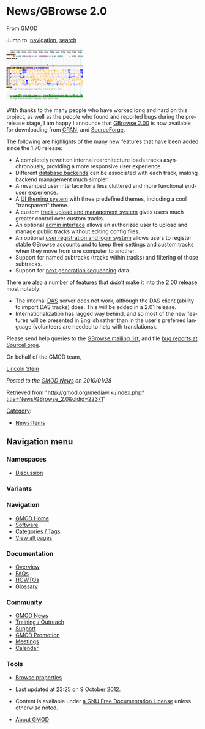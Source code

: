 <div id="mw-page-base" class="noprint">

</div>

<div id="mw-head-base" class="noprint">

</div>

<div id="content" class="mw-body" role="main">

<span id="top"></span>

<div id="mw-js-message" style="display:none;">

</div>



# <span dir="auto">News/GBrowse 2.0</span>

<div id="bodyContent">

<div id="siteSub">

From GMOD

</div>

<div id="contentSub">

</div>

<div id="jump-to-nav" class="mw-jump">

Jump to: [navigation](#mw-navigation), [search](#p-search)

</div>

<div id="mw-content-text" class="mw-content-ltr" lang="en" dir="ltr">

<div class="floatright">

[<img src="../../mediawiki/images/c/c2/GBrowse2Thumb.png" width="200"
height="135" alt="GBrowse" />](../GBrowse_2.0_HOWTO "GBrowse")

</div>

With thanks to the many people who have worked long and hard on this
project, as well as the people who found and reported bugs during the
prerelease stage, I am happy I announce that [GBrowse
2.00](../GBrowse_2.0_HOWTO "GBrowse 2.0 HOWTO") is now available for
downloading from
<a href="http://search.cpan.org/dist/GBrowse/" class="external text"
rel="nofollow">CPAN</a>, and
<a href="https://sourceforge.net/projects/gmod/files/"
class="external text" rel="nofollow">SourceForge</a>.

The following are highlights of the many new features that have been
added since the 1.70 release:

- A completely rewritten internal rearchitecture loads tracks
  asynchronously, providing a more responsive user experience.
- Different [database
  backends](../GBrowse_2.0_HOWTO#Database_Definitions "GBrowse 2.0 HOWTO")
  can be associated with each track, making backend management much
  simpler.
- A revamped user interface for a less cluttered and more functional
  end-user experience.
- A [UI theming system](../GBrowse_2.0_HOWTO#Themes "GBrowse 2.0 HOWTO")
  with three predefined themes, including a cool "transparent" theme.
- A custom [track upload and management
  system](../GBrowse_2.0_HOWTO#Configuring_the_Uploaded_Track_Database "GBrowse 2.0 HOWTO")
  gives users much greater control over custom tracks.
- An optional [admin
  interface](../GBrowse_2.0_HOWTO#The_Admin_Interface "GBrowse 2.0 HOWTO")
  allows an authorized user to upload and manage public tracks without
  editing config files.
- An optional [user registration and login
  system](../GBrowse_2.0_HOWTO#Configuring_the_User_Account_Database "GBrowse 2.0 HOWTO")
  allows users to register stable GBrowse accounts and to keep their
  settings and custom tracks when they move from one computer to
  another.
- Support for named subtracks (tracks within tracks) and filtering of
  those subtracks.
- Support for [next generation
  sequencing](../GBrowse_NGS_Tutorial "GBrowse NGS Tutorial") data.

There are also a number of features that *didn't* make it into the 2.00
release, most notably:

- The internal <a href="../DAS" class="mw-redirect" title="DAS">DAS</a>
  server does not work, although the DAS client (ability to import DAS
  tracks) does. This will be added in a 2.01 release.
- Internationalization has lagged way behind, and so most of the new
  features will be presented in English rather than in the user's
  preferred language (volunteers are needed to help with translations).

Please send help queries to the
<a href="https://lists.sourceforge.net/lists/listinfo/gmod-gbrowse"
class="external text" rel="nofollow">GBrowse mailing list</a>, and file
<a
href="https://sourceforge.net/tracker/?group_id=27707&amp;atid=391291"
class="external text" rel="nofollow">bug reports at SourceForge</a>.

On behalf of the GMOD team,

[Lincoln Stein](../User%3ALstein "User%3ALstein")

  

<div class="newsfooter">

*Posted to the [GMOD News](../GMOD_News "GMOD News") on 2010/01/28*

</div>

</div>

<div class="printfooter">

Retrieved from
"<http://gmod.org/mediawiki/index.php?title=News/GBrowse_2.0&oldid=22371>"

</div>

<div id="catlinks" class="catlinks">

<div id="mw-normal-catlinks" class="mw-normal-catlinks">

[Category](../Special%3ACategories "Special%3ACategories"):

- [News Items](../Category%3ANews_Items "Category%3ANews Items")

</div>

</div>

<div class="visualClear">

</div>

</div>

</div>

<div id="mw-navigation">

## Navigation menu

<div id="mw-head">



<div id="left-navigation">

<div id="p-namespaces" class="vectorTabs" role="navigation"
aria-labelledby="p-namespaces-label">

### Namespaces


- <span id="ca-talk"><a
  href="http://gmod.org/mediawiki/index.php?title=Talk:News/GBrowse_2.0&amp;action=edit&amp;redlink=1"
  accesskey="t"
  title="Discussion about the content page [t]">Discussion</a></span>

</div>

<div id="p-variants" class="vectorMenu emptyPortlet" role="navigation"
aria-labelledby="p-variants-label">

### 

### Variants[](#)

<div class="menu">

</div>

</div>

</div>





</div>

</div>

</div>

<div id="mw-panel">

<div id="p-logo" role="banner">

<a href="../Main_Page"
style="background-image: url(../../images/GMOD-cogs.png);"
title="Visit the main page"></a>

</div>

<div id="p-Navigation" class="portal" role="navigation"
aria-labelledby="p-Navigation-label">

### Navigation

<div class="body">

- <span id="n-GMOD-Home">[GMOD Home](../Main_Page)</span>
- <span id="n-Software">[Software](../GMOD_Components)</span>
- <span id="n-Categories-.2F-Tags">[Categories /
  Tags](../Categories)</span>
- <span id="n-View-all-pages">[View all
  pages](../Special:AllPages)</span>

</div>

</div>

<div id="p-Documentation" class="portal" role="navigation"
aria-labelledby="p-Documentation-label">

### Documentation

<div class="body">

- <span id="n-Overview">[Overview](../Overview)</span>
- <span id="n-FAQs">[FAQs](../Category%3AFAQ)</span>
- <span id="n-HOWTOs">[HOWTOs](../Category%3AHOWTO)</span>
- <span id="n-Glossary">[Glossary](../Glossary)</span>

</div>

</div>

<div id="p-Community" class="portal" role="navigation"
aria-labelledby="p-Community-label">

### Community

<div class="body">

- <span id="n-GMOD-News">[GMOD News](../GMOD_News)</span>
- <span id="n-Training-.2F-Outreach">[Training /
  Outreach](../Training_and_Outreach)</span>
- <span id="n-Support">[Support](../Support)</span>
- <span id="n-GMOD-Promotion">[GMOD Promotion](../GMOD_Promotion)</span>
- <span id="n-Meetings">[Meetings](../Meetings)</span>
- <span id="n-Calendar">[Calendar](../Calendar)</span>

</div>

</div>

<div id="p-tb" class="portal" role="navigation"
aria-labelledby="p-tb-label">

### Tools

<div class="body">


- <span id="t-smwbrowselink"><a href="../Special%3ABrowse/News-2FGBrowse_2.0" rel="smw-browse">Browse
  properties</a></span>


</div>

</div>

</div>

</div>

<div id="footer" role="contentinfo">

- <span id="footer-info-lastmod">Last updated at 23:25 on 9 October
  2012.</span>
<!-- - <span id="footer-info-viewcount">7,129 page views.</span> -->
- <span id="footer-info-copyright">Content is available under
  <a href="http://www.gnu.org/licenses/fdl-1.3.html" class="external"
  rel="nofollow">a GNU Free Documentation License</a> unless otherwise
  noted.</span>

<!-- -->

- <span id="footer-places-about">[About
  GMOD](../GMOD%3AAbout "GMOD%3AAbout")</span>

<!-- -->






</div>

